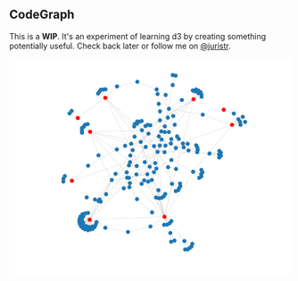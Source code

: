 CodeGraph
---

This is a **WIP**. It's an experiment of learning d3 by creating something potentially useful. Check back later or follow me on [@juristr](https://twitter.com/juristr).

![](./docs/codegraph.png)